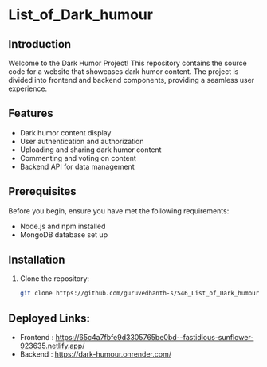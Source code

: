 # List_of_Dark_humour

## Introduction

Welcome to the Dark Humor Project! This repository contains the source code for a website that showcases dark humor content. The project is divided into frontend and backend components, providing a seamless user experience.

## Features

- Dark humor content display
- User authentication and authorization
- Uploading and sharing dark humor content
- Commenting and voting on content
- Backend API for data management

## Prerequisites

Before you begin, ensure you have met the following requirements:

- Node.js and npm installed
- MongoDB database set up

## Installation

1. Clone the repository:

   ```bash
   git clone https://github.com/guruvedhanth-s/S46_List_of_Dark_humour.git


## Deployed Links:

- Frontend : https://65c4a7fbfe9d3305765be0bd--fastidious-sunflower-923635.netlify.app/
- Backend : https://dark-humour.onrender.com/
